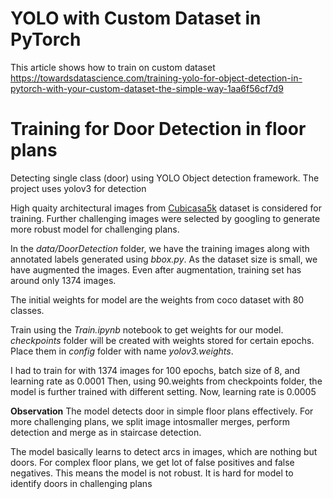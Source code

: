 # YOLO with Custom Dataset in PyTorch

This article shows how to train on custom dataset
https://towardsdatascience.com/training-yolo-for-object-detection-in-pytorch-with-your-custom-dataset-the-simple-way-1aa6f56cf7d9

# Training for Door Detection in floor plans

Detecting single class (door) using YOLO Object detection framework. The project uses yolov3 for detection

High quaity architectural images from [Cubicasa5k](https://zenodo.org/record/2613548#.XtDCHMYzZuQ) dataset is considered for training. Further challenging images were selected by googling to generate more robust model for challenging plans.

In the *data/DoorDetection* folder, we have the training images along with annotated labels generated using *bbox.py*. As the dataset size is small, we have augmented the images. Even after augmentation, training set has around only 1374 images.

The initial weights for model are the weights from coco dataset with 80 classes.

Train using the *Train.ipynb* notebook to get weights for our model. *checkpoints* folder will be created with weights stored for certain epochs. Place them in *config* folder with name *yolov3.weights*.

I had to train for with 1374 images for 100 epochs, batch size of 8, and learning rate as 0.0001
Then, using 90.weights from checkpoints folder, the model is further trained with different setting. Now, learning rate is 0.0005

**Observation**
The model detects door in simple floor plans effectively. For more challenging plans, we split image intosmaller merges, perform detection and merge as in staircase detection.

The model basically learns to detect arcs in images, which are nothing but doors. For complex floor plans, we get lot of false positives and false negatives. This means the model is not robust. It is hard for model to identify doors in challenging plans
